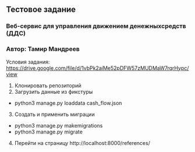 ## Тестовое задание 

### Веб-сервис для управления движением денежныхсредств (ДДС)

### Автор: Тамир Мандреев  

Условия задания: https://drive.google.com/file/d/1vbPk2aiMe52pDFW57zMUDMaW7rqrHypc/view

1. Клонировать репозиторий  
2. Загрузить данные из фикстуры 
- python3 manage.py loaddata cash_flow.json
3. Создать и применить миграции 
- python3 manage.py makemigrations
- python3 manage.py migrate
4. Перейти на страницу http://localhost:8000/references/
